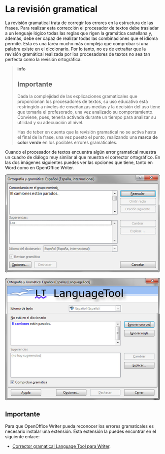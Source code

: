 # La revisión gramatical

La revisión gramatical trata de corregir los errores en la estructura de las frases. Para realizar esta corrección el procesador de textos debe trasladar a un lenguaje lógico todas las reglas que rigen la gramática castellana y, además, debe ser capaz de realizar todas las combinaciones que el idioma permite. Esta es una tarea mucho más compleja que comprobar si una palabra existe en el diccionario. Por lo tanto, no es de extrañar que la revisión gramátical realizada por los procesadores de textos no sea tan perfecta como la revisión ortográfica.

>**info**
>
>## Importante
>
>Dada la complejidad de las explicaciones gramaticales que proporcionan los procesadores de textos, su uso educativo está restringido a niveles de enseñanzas medias y la decisión del uso tiene que tomarla el profesorado, una vez analizado su comportamiento. Conviene, pues, tenerla activada durante un tiempo para analizar su utilidad y su adecuación al nivel.
>
>Has de teber en cuenta que la revisión gramatical no se activa hasta el final de la frase, una vez puesto el punto, realizando una **marca de color verde** en los posibles errores gramaticales.

Cuando el procesador de textos encuentra algún error gramatical muestra un cuadro de diálogo muy similar al que muestra el corrector ortográfico. En las dos imágenes siguientes puedes ver las opciones que tiene, tanto en Word como en OpenOffice Writer.


![3.3. Error gramatical en Word. Captura propia.](img/3Imagen_03.jpg)



![3.4. Error gramatical en Writer. Captura propia.](img/3Imagen_04.jpg)






## Importante

Para que OpenOffice Writer pueda reconocer los errores gramaticales es necesario instalar una extensión. Esta extensión la puedes encontrar en el siguiente enlace:

*   [Corrector gramatical Language Tool para Writer](http://languagetool-es.blogspot.com.es/ "Extensión para instalar corrector gramatical en Writer").

